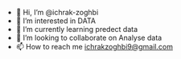 - 👋 Hi, I’m @ichrak-zoghbi
- 👀 I’m interested in DATA
- 🌱 I’m currently learning predect data 
- 💞️ I’m looking to collaborate on Analyse data 
- 📫 How to reach me ichrakzoghbi9@gmail.com

<!---
ichrak-zoghbi/ichrak-zoghbi is a ✨ special ✨ repository because its `README.md` (this file) appears on your GitHub profile.
You can click the Preview link to take a look at your changes.
--->
